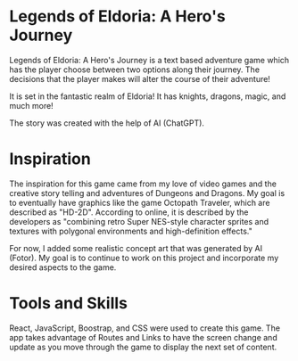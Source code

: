 # Legends of Eldoria: A Hero's Journey

Legends of Eldoria: A Hero's Journey is a text based adventure game which has the player choose between two options along their journey. The decisions that the player makes will alter the course of their adventure! 

It is set in the fantastic realm of Eldoria! It has knights, dragons, magic, and much more! 

The story was created with the help of AI (ChatGPT).

# Inspiration

The inspiration for this game came from my love of video games and the creative story telling and adventures of Dungeons and Dragons. My goal is to eventually have graphics like the game Octopath Traveler, which are described as "HD-2D". According to online, it is described by the developers as "combining retro Super NES-style character sprites and textures with polygonal environments and high-definition effects."

For now, I added some realistic concept art that was generated by AI (Fotor). My goal is to continue to work on this project and incorporate my desired aspects to the game.

# Tools and Skills

React, JavaScript, Boostrap, and CSS were used to create this game. The app takes advantage of Routes and Links to have the screen change and update as you move through the game to display the next set of content.